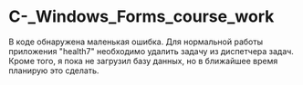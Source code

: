 # C-_Windows_Forms_course_work
В коде обнаружена маленькая ошибка. Для нормальной работы приложения "health7" необходимо удалить задачу из диспетчера задач.
Кроме того, я пока не загрузил базу данных, но в ближайшее время планирую это сделать.
